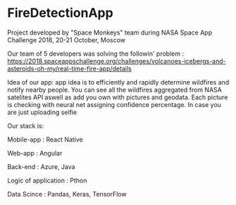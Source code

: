 # FireDetectionApp
Project developed by "Space Monkeys" team during NASA Space App Challenge 2018, 20-21 October, Moscow

Our team of 5 developers was solving the followin' problem : https://2018.spaceappschallenge.org/challenges/volcanoes-icebergs-and-asteroids-oh-my/real-time-fire-app/details

Idea of our app:
app idea is to efficiently and rapidly determine wildfires and notify nearby people.  You can see all the wildfires aggregated from NASA satelites API aswell as add you own with pictures and geodata. Each picture is checking with neural net assigning confidence percentage. In case you are just uploading selfie

Our stack is:

Mobile-app : React Native

Web-app : Angular

Back-end : Azure, Java

Logic of application : Pthon

Data Scince : Pandas, Keras, TensorFlow



